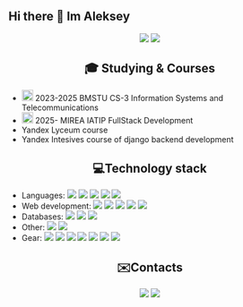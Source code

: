 ## Hi there 👋 Im Aleksey
<p align="center">
<img src="https://badges.pufler.dev/repos/sowwds"/>
<img src="https://badges.pufler.dev/commits/monthly/sowwds"/>
</p>
<h2 align="center">🎓 Studying & Courses</h2>

- <img src="https://www.iu3.bmstu.ru/Content/img/Logo_White_No-BG.png" width=20/> 2023-2025 BMSTU CS-3 Information Systems and Telecommunications
- <img src="https://priem.mirea.ru/images/template/new_logo.svg" width=20/> 2025- MIREA IATIP FullStack Development
- Yandex Lyceum course
- Yandex Intesives course of django backend development

<h2 align="center">💻Technology stack</h2>
<ul>
  <li>Languages: 
    <img src="https://img.shields.io/badge/-java-E34A86?style=flat-square&logo=java"/>
    <img src="https://img.shields.io/badge/python-3670A0?style=flat-square&logo=python&logoColor=ffdd54"/>
    <img src="https://img.shields.io/badge/-C++-00599C?style=flat-square&logo=c"/>
    <img src="https://img.shields.io/badge/c%23-%23239120.svg?style=flat-square&logo=csharp&logoColor=white"/>
    <img src="https://img.shields.io/badge/-JavaScript-black?style=flat-square&logo=javascript"/>
  </li>

  <li>Web development: 
    <img src="https://img.shields.io/badge/-HTML5-E34F26?style=flat-square&logo=html5&logoColor=white"/>
    <img src="https://img.shields.io/badge/-CSS3-1572B6?style=flat-square&logo=css3"/>
    <img src="https://img.shields.io/badge/-Bootstrap-563D7C?style=flat-square&logo=bootstrap"/>
    <img src="https://img.shields.io/badge/Django-092E20?style=flat-square&logo=django&logoColor=green"/>
    <img src="https://img.shields.io/badge/-Nodejs-black?style=flat-square&logo=Node.js"/>
  </li>
  <li>Databases: 
    <img src="https://img.shields.io/badge/mysql-4479A1.svg?style=flat-square&logo=mysql&logoColor=white"/>
    <img src="https://img.shields.io/badge/postgres-%23316192.svg?style=flat-square&logo=postgresql&logoColor=white"/>
    <img src="https://img.shields.io/badge/sqlite-%2307405e.svg?style=flat-square&logo=sqlite&logoColor=white"/>
  </li>
  <li>Other: 
    <img src="https://img.shields.io/badge/dotnet-180d40?style=flat-square&logo=dotnet"/>
    <img src="https://img.shields.io/badge/-Git-black?style=flat-square&logo=git"/>
  </li>
  <li>Gear:
    <img src="https://img.shields.io/badge/Windows%2011-%230079d5.svg?style=flat-square&logo=Windows%2011&logoColor=white"/>
    <img src="https://img.shields.io/badge/Ubuntu-E95420?style=flat-square&logo=ubuntu&logoColor=white"/>
    <img src="https://img.shields.io/badge/hyprland-111111?style=flat-square&logo=hyprland"/>
    <img src="https://img.shields.io/badge/Bash-4EAA25?style=falt-square&logo=gnubash&logoColor=white"/>
    <img src="https://img.shields.io/badge/Zsh-F15A24?logo=zsh&logoColor=fff"/>
    <img src="https://custom-icon-badges.demolab.com/badge/Visual%20Studio%20Code-0078d7.svg?logo=vsc&logoColor=white"/>
    <img src="https://img.shields.io/badge/Obsidian-%23483699.svg?&logo=obsidian&logoColor=white"/>
  </li>
</ul>
<h2 align="center">✉️Contacts</h2>
<p align="center">
<a href="mailto:aleksey4094@yandex.ru"><img src="https://img.shields.io/badge/aleksey4094@yandex.ru-D14836?logo=gmail&logoColor=white"/></a>
<a href="https://t.me/sowwds"><img src="https://img.shields.io/badge/@sowwds-2CA5E0?logo=telegram&logoColor=white"/></a>
